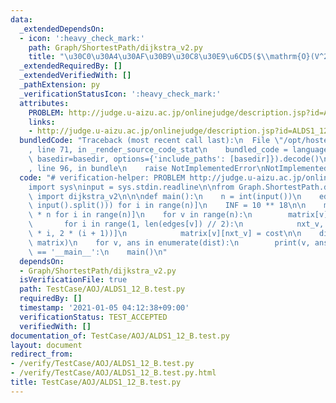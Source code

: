 ```yaml
---
data:
  _extendedDependsOn:
  - icon: ':heavy_check_mark:'
    path: Graph/ShortestPath/dijkstra_v2.py
    title: "\u30C0\u30A4\u30AF\u30B9\u30C8\u30E9\u6CD5($\\mathrm{O}(V^2)$)"
  _extendedRequiredBy: []
  _extendedVerifiedWith: []
  _pathExtension: py
  _verificationStatusIcon: ':heavy_check_mark:'
  attributes:
    PROBLEM: http://judge.u-aizu.ac.jp/onlinejudge/description.jsp?id=ALDS1_12_B
    links:
    - http://judge.u-aizu.ac.jp/onlinejudge/description.jsp?id=ALDS1_12_B
  bundledCode: "Traceback (most recent call last):\n  File \"/opt/hostedtoolcache/Python/3.9.1/x64/lib/python3.9/site-packages/onlinejudge_verify/documentation/build.py\"\
    , line 71, in _render_source_code_stat\n    bundled_code = language.bundle(stat.path,\
    \ basedir=basedir, options={'include_paths': [basedir]}).decode()\n  File \"/opt/hostedtoolcache/Python/3.9.1/x64/lib/python3.9/site-packages/onlinejudge_verify/languages/python.py\"\
    , line 96, in bundle\n    raise NotImplementedError\nNotImplementedError\n"
  code: "# verification-helper: PROBLEM http://judge.u-aizu.ac.jp/onlinejudge/description.jsp?id=ALDS1_12_B\n\
    import sys\ninput = sys.stdin.readline\n\nfrom Graph.ShortestPath.dijkstra_v2\
    \ import dijkstra_v2\n\n\ndef main():\n    n = int(input())\n    edges = [list(map(int,\
    \ input().split())) for i in range(n)]\n    INF = 10 ** 18\n\n    matrix = [[INF]\
    \ * n for i in range(n)]\n    for v in range(n):\n        matrix[v][v] = 0\n \
    \       for i in range(1, len(edges[v]) // 2):\n            nxt_v, cost = edges[v][slice(2\
    \ * i, 2 * (i + 1))]\n            matrix[v][nxt_v] = cost\n\n    dist = dijkstra_v2(0,\
    \ matrix)\n    for v, ans in enumerate(dist):\n        print(v, ans)\n\n\nif __name__\
    \ == '__main__':\n    main()\n"
  dependsOn:
  - Graph/ShortestPath/dijkstra_v2.py
  isVerificationFile: true
  path: TestCase/AOJ/ALDS1_12_B.test.py
  requiredBy: []
  timestamp: '2021-01-05 04:12:38+09:00'
  verificationStatus: TEST_ACCEPTED
  verifiedWith: []
documentation_of: TestCase/AOJ/ALDS1_12_B.test.py
layout: document
redirect_from:
- /verify/TestCase/AOJ/ALDS1_12_B.test.py
- /verify/TestCase/AOJ/ALDS1_12_B.test.py.html
title: TestCase/AOJ/ALDS1_12_B.test.py
---
```


